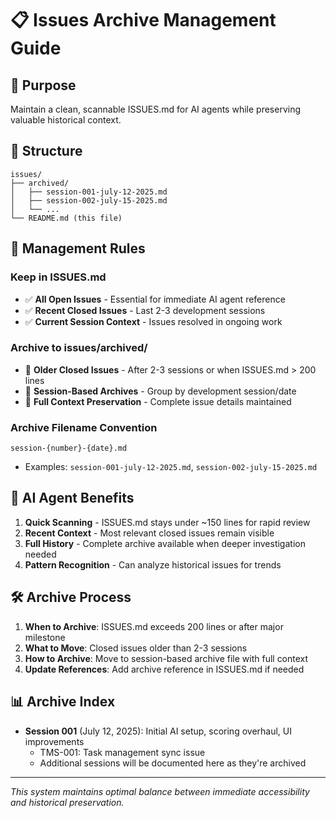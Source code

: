 # 📋 Issues Archive Management Guide

## 🎯 Purpose
Maintain a clean, scannable ISSUES.md for AI agents while preserving valuable historical context.

## 📁 Structure
```
issues/
├── archived/
│   ├── session-001-july-12-2025.md
│   ├── session-002-july-15-2025.md  
│   └── ...
└── README.md (this file)
```

## 🔄 Management Rules

### **Keep in ISSUES.md**
- ✅ **All Open Issues** - Essential for immediate AI agent reference
- ✅ **Recent Closed Issues** - Last 2-3 development sessions
- ✅ **Current Session Context** - Issues resolved in ongoing work

### **Archive to issues/archived/**
- 📁 **Older Closed Issues** - After 2-3 sessions or when ISSUES.md > 200 lines
- 📁 **Session-Based Archives** - Group by development session/date
- 📁 **Full Context Preservation** - Complete issue details maintained

### **Archive Filename Convention**
`session-{number}-{date}.md`
- Examples: `session-001-july-12-2025.md`, `session-002-july-15-2025.md`

## 🤖 AI Agent Benefits
1. **Quick Scanning** - ISSUES.md stays under ~150 lines for rapid review
2. **Recent Context** - Most relevant closed issues remain visible
3. **Full History** - Complete archive available when deeper investigation needed
4. **Pattern Recognition** - Can analyze historical issues for trends

## 🛠️ Archive Process
1. **When to Archive**: ISSUES.md exceeds 200 lines or after major milestone
2. **What to Move**: Closed issues older than 2-3 sessions
3. **How to Archive**: Move to session-based archive file with full context
4. **Update References**: Add archive reference in ISSUES.md if needed

## 📊 Archive Index
- **Session 001** (July 12, 2025): Initial AI setup, scoring overhaul, UI improvements
  - TMS-001: Task management sync issue
  - Additional sessions will be documented here as they're archived

---
*This system maintains optimal balance between immediate accessibility and historical preservation.*
